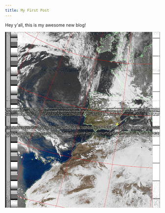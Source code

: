 ```yaml
---
title: My First Post
---
```


Hey y'all, this is my awesome new blog!

![Chinese Salty Egg](./noaa.jpg)
